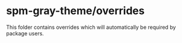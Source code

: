 # spm-gray-theme/overrides

This folder contains overrides which will automatically be required by package users.

